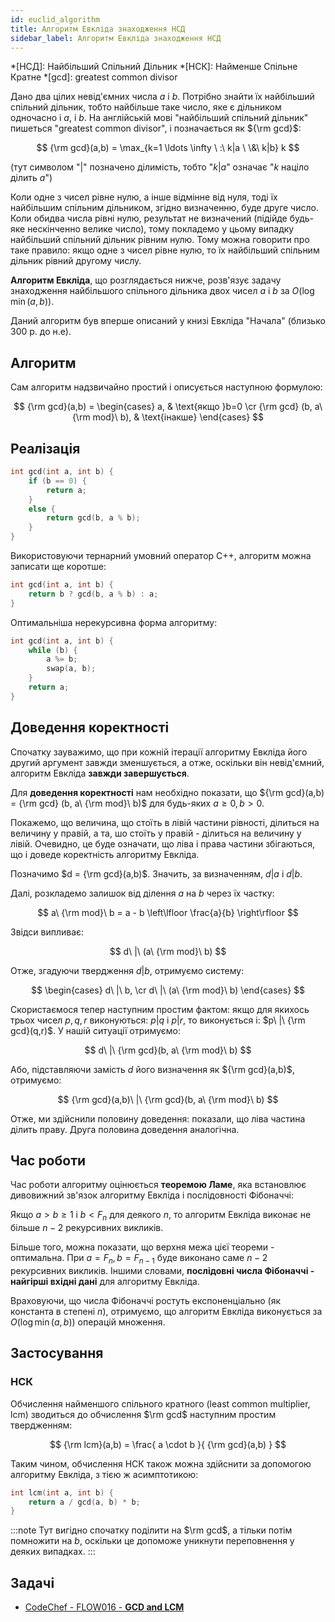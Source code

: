 ```yaml
---
id: euclid_algorithm
title: Алгоритм Евкліда знаходження НСД
sidebar_label: Алгоритм Евкліда знаходження НСД
---
```


*[НСД]: Найбільший Спільний Дільник
*[НСК]: Найменше Спільне Кратне
*[gcd]: greatest common divisor

Дано два цілих невід'ємних числа $a$ і $b$. Потрібно знайти їх найбільший спільний дільник, тобто найбільше таке число, яке є дільником одночасно і $a$, і $b$. На англійській мові "найбільший спільний дільник" пишеться "greatest common divisor", і позначається як ${\rm gcd}$:

$$
{\rm gcd}(a,b) = \max_{k=1 \ldots \infty \ :\  k|a \ \&\  k|b} k
$$

(тут символом "$|$" позначено ділимість, тобто "$k|a$" означає "$k$ націло ділить $a$")

Коли одне з чисел рівне нулю, а інше відмінне від нуля, тоді їх найбільшим спільним дільником, згідно визначенню, буде друге число. Коли обидва числа рівні нулю, результат не визначений (підійде будь-яке нескінченно велике число), тому покладемо у цьому випадку найбільший спільний дільник рівним нулю. Тому можна говорити про таке правило: якщо одне з чисел рівне нулю, то їх найбільший спільним дільник рівний другому числу.

**Алгоритм Евкліда**, що розглядається нижче, розв'язує задачу знаходження найбільшого спільного дільника двох чисел $a$ і $b$ за $O(\log \min(a,b))$.

Даний алгоритм був вперше описаний у книзі Евкліда "Начала" (близько 300 р. до н.е).

## Алгоритм

Сам алгоритм надзвичайно простий і описується наступною формулою:

$$
{\rm gcd}(a,b) = \begin{cases} a, & \text{якщо }b=0 \cr {\rm gcd} (b, a\ {\rm mod}\ b), & \text{інакше} \end{cases}
$$

## Реалізація

<!-- gcd_recursive -->
``` cpp
int gcd(int a, int b) {
    if (b == 0) {
        return a;
    }
    else {
        return gcd(b, a % b);
    }
}
```

Використовуючи тернарний умовний оператор C++, алгоритм можна записати ще коротше:

<!-- gcd_ternary -->
``` cpp
int gcd(int a, int b) {
    return b ? gcd(b, a % b) : a;
}
```

Оптимальніша нерекурсивна форма алгоритму:

<!-- gcd -->
``` cpp
int gcd(int a, int b) {
    while (b) {
        a %= b;
        swap(a, b);
    }
    return a;
}
```

## Доведення коректності

Спочатку зауважимо, що при кожній ітерації алгоритму Евкліда його другий аргумент завжди зменшується, а отже, оскільки він невід'ємний, алгоритм Евкліда **завжди завершується**.

Для **доведення коректності** нам необхідно показати, що ${\rm gcd}(a,b) = {\rm gcd} (b, a\ {\rm mod}\ b)$ для будь-яких $a \ge 0, b > 0$.

Покажемо, що величина, що стоїть в лівій частини рівності, ділиться на величину у правій, а та, шо стоїть у правій - ділиться на величину у лівій. Очевидно, це буде означати, що ліва і права частини збігаються, що і доведе коректність алгоритму Евкліда.

Позначимо $d = {\rm gcd}(a,b)$. Значить, за визначенням, $d|a$ і $d|b$.

Далі, розкладемо залишок від ділення $a$ на $b$ через їх частку:

$$
a\ {\rm mod}\ b = a - b \left\lfloor \frac{a}{b} \right\rfloor
$$

Звідси випливає:

$$
d\ |\ (a\ {\rm mod}\ b)
$$

Отже, згадуючи твердження $d|b$, отримуємо систему:

$$
\begin{cases} d\ |\ b, \cr d\ |\ (a\ {\rm mod}\ b) \end{cases}
$$

Скористаємося тепер наступним простим фактом: якщо для якихось трьох чисел $p,q,r$ виконуються: $p|q$ і $p|r$, то виконується і: $p\ |\ {\rm gcd}(q,r)$. У нашій ситуації отримуємо:

$$
d\ |\ {\rm gcd}(b, a\ {\rm mod}\ b)
$$

Або, підставляючи замість $d$ його визначення як ${\rm gcd}(a,b)$, отримуємо:

$$
{\rm gcd}(a,b)\ |\ {\rm gcd}(b, a\ {\rm mod}\ b)
$$

Отже, ми здійснили половину доведення: показали, що ліва частина ділить праву. Друга половина доведення аналогічна.

## Час роботи

Час роботи алгоритму оцінюється **теоремою Ламе**, яка встановлює дивовижний зв'язок алгоритму Евкліда і послідовності Фібоначчі:

Якщо $a > b \ge 1$ і $b < F_n$ для деякого $n$, то алгоритм Евкліда виконає не більше $n-2$ рекурсивних викликів.

Більше того, можна показати, що верхня межа цієї теореми - оптимальна. При $a = F_n, b = F_{n-1}$ буде виконано саме $n-2$ рекурсивних викликів. Іншими словами, **послідовні числа Фібоначчі - найгірші вхідні дані** для алгоритму Евкліда.

Враховуючи, що числа Фібоначчі ростуть експоненціально (як константа в степені $n$), отримуємо, що алгоритм Евкліда виконується за $O(\log \min(a,b))$ операцій множення.

## Застосування

### НСК

Обчислення найменшого спільного кратного (least common multiplier, lcm) зводиться до обчислення $\rm gcd$ наступним простим твердженням:

$$
{\rm lcm}(a,b) = \frac{ a \cdot b }{ {\rm gcd}(a,b) }
$$

Таким чином, обчислення НСК також можна здійснити за допомогою алгоритму Евкліда, з тією ж асимптотикою:

<!-- lcm -->
``` cpp
int lcm(int a, int b) {
    return a / gcd(a, b) * b;
}
```

:::note
Тут вигідно спочатку поділити на $\rm gcd$, а тільки потім помножити на $b$, оскільки це допоможе уникнути переповнення у деяких випадках.
:::

## Задачі

* [CodeChef - FLOW016 - **GCD and LCM**](https://www.codechef.com/problems/FLOW016)
